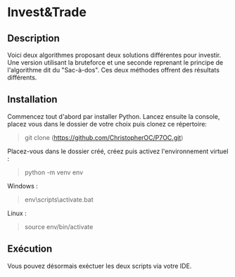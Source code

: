 # Invest&Trade

## Description

Voici deux algorithmes proposant deux solutions différentes pour investir.
Une version utilisant la bruteforce et une seconde reprenant le principe de l'algorithme dit du "Sac-à-dos".
Ces deux méthodes offrent des résultats différents.

## Installation 
Commencez tout d'abord par installer Python. 
Lancez ensuite la console, placez vous dans le dossier de votre choix puis clonez ce répertoire: 
> git clone (https://github.com/ChristopherOC/P7OC.git)

Placez-vous dans le dossier créé, créez puis activez l'environnement virtuel :
> python -m venv env

Windows :
> env\scripts\activate.bat

Linux :
> source env/bin/activate

## Exécution

Vous pouvez désormais exéctuer les deux scripts via votre IDE.
